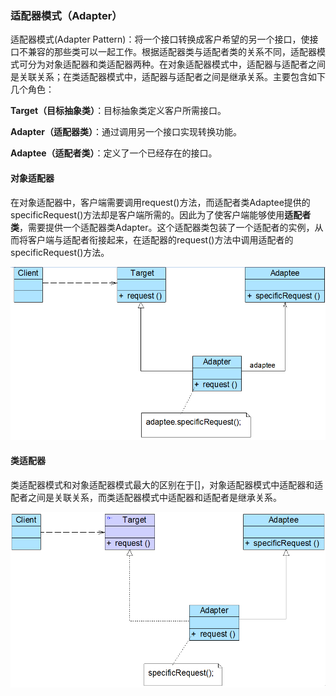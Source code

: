### 适配器模式（Adapter）

适配器模式(Adapter Pattern)：将一个接口转换成客户希望的另一个接口，使接口不兼容的那些类可以一起工作。根据适配器类与适配者类的关系不同，适配器模式可分为对象适配器和类适配器两种。在对象适配器模式中，适配器与适配者之间是关联关系；在类适配器模式中，适配器与适配者之间是继承关系。主要包含如下几个角色：

**Target（目标抽象类）**：目标抽象类定义客户所需接口。

**Adapter（适配器类）**：通过调用另一个接口实现转换功能。

**Adaptee（适配者类）**：定义了一个已经存在的接口。

#### 对象适配器

在对象适配器中，客户端需要调用request()方法，而适配者类Adaptee提供的specificRequest()方法却是客户端所需的。因此为了使客户端能够使用**适配者类**，需要提供一个适配器类Adapter。这个适配器类包装了一个适配者的实例，从而将客户端与适配者衔接起来，在适配器的request()方法中调用适配者的specificRequest()方法。

![](assets/image13.jpeg)


#### 类适配器

类适配器模式和对象适配器模式最大的区别在于[]，对象适配器模式中适配器和适配者之间是关联关系，而类适配器模式中适配器和适配者是继承关系。

![](assets/image14.jpeg)